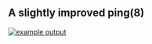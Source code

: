 ## A slightly improved ping(8)

[![example output](https://git.seedno.de/seednode/pinglog/raw/branch/master/example.png)](#features)